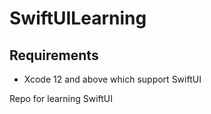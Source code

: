 # SwiftUILearning

## Requirements
* Xcode 12 and above which support SwiftUI

Repo for learning SwiftUI
